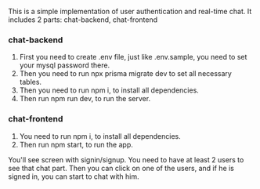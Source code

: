 This is a simple implementation of user authentication and real-time chat.
It includes 2 parts: chat-backend, chat-frontend

### chat-backend

1. First you need to create .env file, just like .env.sample, you need to set your mysql password there.
2. Then you need to run npx prisma migrate dev to set all necessary tables.
3. Then you need to run npm i, to install all dependencies.
4. Then run npm run dev, to run the server.

### chat-frontend

1. You need to run npm i, to install all dependencies.
2. Then run npm start, to run the app.

You'll see screen with signin/signup. You need to have at least 2 users to see that chat part. 
Then you can click on one of the users, and if he is signed in, you can start to chat with him.
